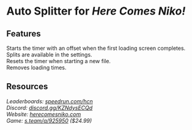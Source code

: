 # Auto Splitter for ***Here Comes Niko!***
## Features
Starts the timer with an offset when the first loading screen completes.  
Splits are available in the settings.  
Resets the timer when starting a new file.  
Removes loading times.

## Resources
*Leaderboards: [speedrun.com/hcn](https://speedrun.com/hcn)*  
*Discord: [discord.gg/KZNdysECQd](https://discord.gg/KZNdysECQd)*  
*Website: [herecomesniko.com](https://herecomesniko.com)*  
*Game: [s.team/a/925950](https://s.team/a/925950) ($24.99)*